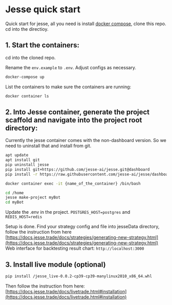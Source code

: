 # Jesse quick start

Quick start for jesse, all you need is install [docker  compose](https://docs.docker.com/compose), clone this repo.
cd into the directioy.

## 1. Start the containers:

cd into the cloned repo.

Rename the `env.example` to `.env`.
Adjust configs as necessary.

```sh
docker-compose up
```

List the containers to make sure the containers are running:

```sh
docker container ls
```

## 2. Into Jesse container, generate the project scaffold and navigate into the project root directory:

Currently the jesse container comes with the non-dashboard version. 
So we need to uninstall that and install from git.

```sh
apt update
apt install git
pip uninstall jesse
pip install git+https://github.com/jesse-ai/jesse.git@dashboard
pip install -r https://raw.githubusercontent.com/jesse-ai/jesse/dashboard/requirements.txt
```

```sh
docker container exec -it {name_of_the_container} /bin/bash

cd /home
jesse make-project myBot
cd myBot
```

Update the .env in the project. `POSTGRES_HOST=postgres` and `REDIS_HOST=redis`

Setup is done. Find your strategy config and file into jesseData directory, follow the instruction from here [https://docs.jesse.trade/docs/strategies/generating-new-strategy.html](https://docs.jesse.trade/docs/strategies/generating-new-strategy.html)
Web interface for backtesting result chart: `http://localhost:3000`

## 3. Install live module (optional)
```sh
pip install /jesse_live-0.0.2-cp39-cp39-manylinux2010_x86_64.whl
```
Then follow the instruction from here: [https://docs.jesse.trade/docs/livetrade.html#installation](https://docs.jesse.trade/docs/livetrade.html#installation) 
